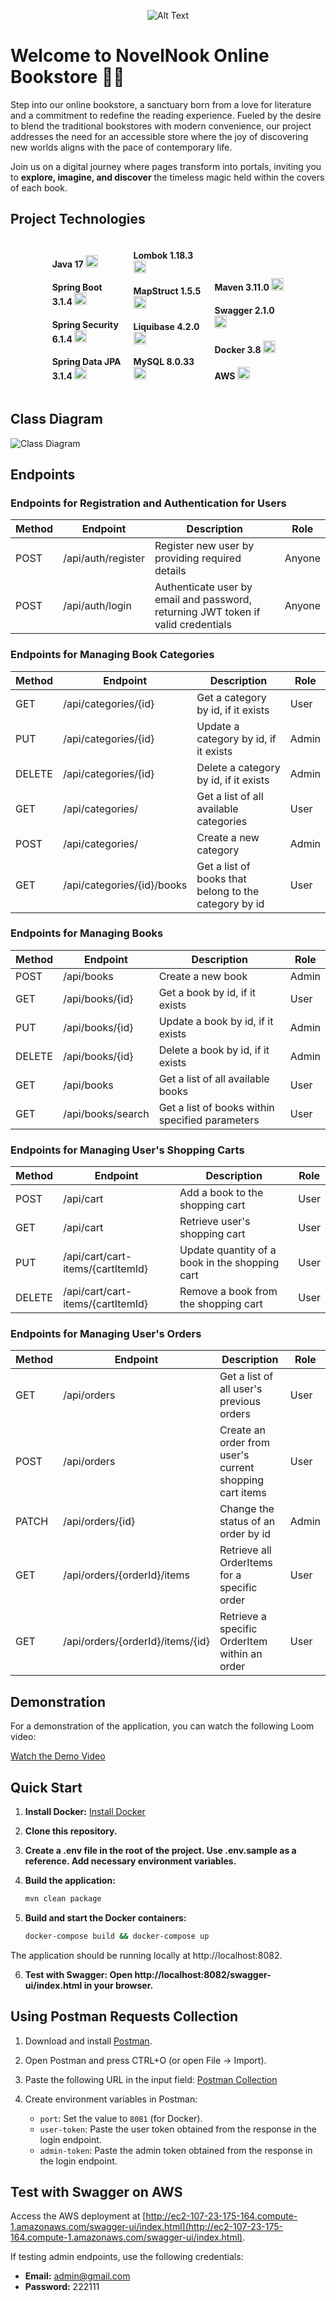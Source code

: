 <p align="center">
  <img src="https://i.postimg.cc/Y0nJH8yf/1.jpg" alt="Alt Text">
</p>

# Welcome to NovelNook Online Bookstore 📖✨

Step into our online bookstore, a sanctuary born from a love for literature and a commitment to redefine the reading experience. Fueled by the desire to blend the traditional bookstores with modern convenience, our project addresses the need for an accessible store where the joy of discovering new worlds aligns with the pace of contemporary life.

Join us on a digital journey where pages transform into portals, inviting you to **explore, imagine, and discover** the timeless magic held within the covers of each book.


## Project Technologies

<div align="center">

<div style="display: inline-block; text-align: left; width: 22%; margin: 0 1.5%;">


#### Java 17 [<img src="https://www.oracle.com/a/tech/img/cb88-java-logo-001.jpg" height="20" alt="Java Logo">](https://www.oracle.com/java/)


#### Spring Boot 3.1.4 [<img src="https://pbs.twimg.com/profile_images/1235868806079057921/fTL08u_H_400x400.png" height="20" alt="Spring Boot Logo">](https://spring.io/projects/spring-boot)


#### Spring Security 6.1.4 [<img src="https://pbs.twimg.com/profile_images/1235983944463585281/AWCKLiJh_400x400.png" height="20" alt="Spring Security Logo">](https://spring.io/projects/spring-security)


#### Spring Data JPA 3.1.4 [<img src="https://pbs.twimg.com/profile_images/1235945452304031744/w55Uc_O9_400x400.png" height="20" alt="Spring Data JPA Logo">](https://spring.io/projects/spring-data-jpa)

</div>

<div style="display: inline-block; text-align: left; width: 22%; margin: 0 1.5%;">

#### Lombok 1.18.3 [<img src="https://blog.kakaocdn.net/dn/bA0QdM/btqQCzxS7vv/RTB3bbZsu7EMKPBefuTn80/img.jpg" height="20" alt="Lombok Logo">](https://projectlombok.org/)

#### MapStruct 1.5.5 [<img src="https://mapstruct.github.io/mapstruct.org.new/images/favicon.ico" height="20" alt="MapStruct Logo">](https://www.mapstruct.org/)

#### Liquibase 4.2.0 [<img src="https://dashboard.snapcraft.io/site_media/appmedia/2020/08/liquibase.jpeg.png" height="20" alt="Liquibase Logo">](https://www.liquibase.org/)

#### MySQL 8.0.33 [<img src="https://www.mysql.com/common/logos/logo-mysql-170x115.png" height="20" alt="MySQL Logo">](https://www.mysql.com/)

</div>

<div style="display: inline-block; text-align: left; width: 22%; margin: 0 1.5%;">

#### Maven 3.11.0 [<img src="https://maven.apache.org/images/maven-logo-black-on-white.png" height="20" alt="Maven Logo">](https://maven.apache.org/)

#### Swagger 2.1.0 [<img src="https://seeklogo.com/images/S/swagger-logo-A49F73BAF4-seeklogo.com.png" height="20" alt="Swagger Logo">](https://swagger.io/)

#### Docker 3.8 [<img src="https://cdn4.iconfinder.com/data/icons/logos-and-brands/512/97_Docker_logo_logos-512.png" height="20" alt="Docker Logo">](https://www.docker.com/)

#### AWS [<img src="https://logowik.com/content/uploads/images/aws-amazon-web-services.jpg" height="20" alt="AWS Logo">](https://aws.amazon.com/)

</div>

</div>

## Class Diagram
![Class Diagram](https://i.postimg.cc/d0sBrfmq/class-diagram.jpg)

## Endpoints

### Endpoints for Registration and Authentication for Users

| Method | Endpoint               | Description                                           | Role   |
|--------|------------------------|-------------------------------------------------------|--------|
| POST   | /api/auth/register     | Register new user by providing required details       | Anyone |
| POST   | /api/auth/login        | Authenticate user by email and password, returning JWT token if valid credentials | Anyone |

### Endpoints for Managing Book Categories

| Method | Endpoint                        | Description                                           | Role   |
|--------|---------------------------------|-------------------------------------------------------|--------|
| GET    | /api/categories/{id}            | Get a category by id, if it exists                     | User   |
| PUT    | /api/categories/{id}            | Update a category by id, if it exists                  | Admin  |
| DELETE | /api/categories/{id}            | Delete a category by id, if it exists                  | Admin  |
| GET    | /api/categories/                | Get a list of all available categories                | User   |
| POST   | /api/categories/                | Create a new category                                  | Admin  |
| GET    | /api/categories/{id}/books      | Get a list of books that belong to the category by id  | User   |

### Endpoints for Managing Books

| Method | Endpoint               | Description                                           | Role   |
|--------|------------------------|-------------------------------------------------------|--------|
| POST   | /api/books              | Create a new book                                     | Admin  |
| GET    | /api/books/{id}         | Get a book by id, if it exists                         | User   |
| PUT    | /api/books/{id}         | Update a book by id, if it exists                      | Admin  |
| DELETE | /api/books/{id}         | Delete a book by id, if it exists                      | Admin  |
| GET    | /api/books              | Get a list of all available books                     | User   |
| GET    | /api/books/search       | Get a list of books within specified parameters       | User   |

### Endpoints for Managing User's Shopping Carts

| Method | Endpoint                        | Description                                           | Role   |
|--------|---------------------------------|-------------------------------------------------------|--------|
| POST   | /api/cart                       | Add a book to the shopping cart                        | User   |
| GET    | /api/cart                       | Retrieve user's shopping cart                         | User   |
| PUT    | /api/cart/cart-items/{cartItemId} | Update quantity of a book in the shopping cart       | User   |
| DELETE | /api/cart/cart-items/{cartItemId} | Remove a book from the shopping cart                  | User   |

### Endpoints for Managing User's Orders

| Method | Endpoint                        | Description                                           | Role   |
|--------|---------------------------------|-------------------------------------------------------|--------|
| GET    | /api/orders                     | Get a list of all user's previous orders              | User   |
| POST   | /api/orders                     | Create an order from user's current shopping cart items | User   |
| PATCH  | /api/orders/{id}                | Change the status of an order by id                    | Admin  |
| GET    | /api/orders/{orderId}/items     | Retrieve all OrderItems for a specific order          | User   |
| GET    | /api/orders/{orderId}/items/{id}| Retrieve a specific OrderItem within an order         | User   |

## Demonstration

For a demonstration of the application, you can watch the following Loom video:

[Watch the Demo Video](https://www.loom.com/share/6dcd8f4ae1ac490085bd2267f02c284b?sid=8ec8a819-528f-4206-bfbe-2116ff6a6033)

## Quick Start

1. **Install Docker:**
   [Install Docker](https://docs.docker.com/get-docker/)

2. **Clone this repository.**

3. **Create a .env file in the root of the project.
Use .env.sample as a reference.
Add necessary environment variables.**
4. **Build the application:**
   ```bash
   mvn clean package
5. **Build and start the Docker containers:**
   ```bash
   docker-compose build && docker-compose up
   
  The application should be running locally at http://localhost:8082.
  
6. **Test with Swagger:
  Open http://localhost:8082/swagger-ui/index.html in your browser.**
## Using Postman Requests Collection

1. Download and install [Postman](https://www.postman.com/downloads/).
2. Open Postman and press CTRL+O (or open File -> Import).
3. Paste the following URL in the input field:
   [Postman Collection](https://api.postman.com/collections/30516355-be9538e3-0e7e-49e5-b912-057c3dd5d7e1?access_key=PMAT-01HG6AA95ZB7WVB39K6X4416S4)

4. Create environment variables in Postman:
    - `port`: Set the value to `8081` (for Docker).
    - `user-token`: Paste the user token obtained from the response in the login endpoint.
    - `admin-token`: Paste the admin token obtained from the response in the login endpoint.

## Test with Swagger on AWS

Access the AWS deployment at [http://ec2-107-23-175-164.compute-1.amazonaws.com/swagger-ui/index.html](http://ec2-107-23-175-164.compute-1.amazonaws.com/swagger-ui/index.html).

If testing admin endpoints, use the following credentials:

- **Email:** admin@gmail.com
- **Password:** 222111
